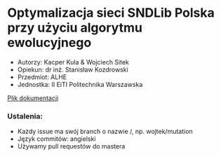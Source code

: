 # Optymalizacja sieci SNDLib Polska przy użyciu algorytmu ewolucyjnego

- Autorzy: Kacper Kula \& Wojciech Sitek
- Opiekun: dr inż. Stanisław Kozdrowski
- Przedmiot: ALHE
- Jednostka: II EiTI Politechnika Warszawska

[Plik dokumentacji](dokumentacja/main.pdf)

### Ustalenia:
- Każdy issue ma swój branch o nazwie <username>/<issuename>, np. wojtek/mutation
- Język commitów: angielski
- Używamy pull requestów do mastera
